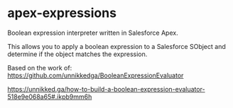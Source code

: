 # apex-expressions

Boolean expression interpreter written in Salesforce Apex.

This allows you to apply a boolean expression to a Salesforce SObject and determine if the object matches the expression.

Based on the work of: https://github.com/unnikkedga/BooleanExpressionEvaluator

https://unnikked.ga/how-to-build-a-boolean-expression-evaluator-518e9e068a65#.ikpb9mm6h
